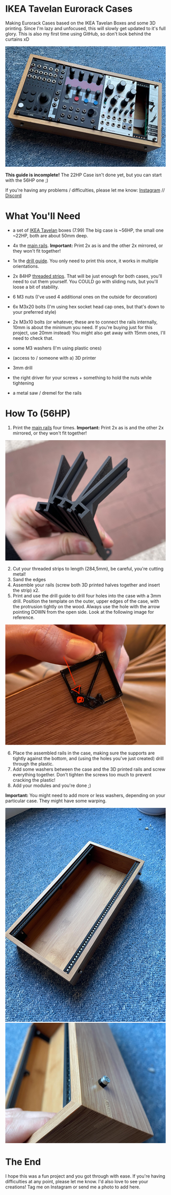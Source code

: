# IKEA Tavelan Eurorack Cases

Making Eurorack Cases based on the IKEA Tavelan Boxes and some 3D printing.
Since I'm lazy and unfocused, this will slowly get updated to it's full glory. 
This is also my first time using GitHub, so don't look behind the curtains xD

![main case image](images/IMG_6203.jpg)

**This guide is incomplete!**
The 22HP Case isn't done yet, but you can start with the 56HP one ;)

If you're having any problems / difficulties, please let me know:
[Instagram](http://instagram.com/finnglink/) // [Discord](http://discordapp.com/users/finnglink)

# What You'll Need

- a set of [IKEA Tavelan](https://www.ikea.com/de/de/p/tavelan-tablett-50465756/) boxes (7.99)
  The big case is ~56HP, the small one ~22HP, both are about 50mm deep.
- 4x the [main rails](230425_FG_IkeaCase_Rail.stl). **Important:** Print 2x as is and the other 2x mirrored, or they won't fit together!
- 1x the [drill guide](230502_FG_IkeaCase_DrillGuide.stl). You only need to print this once, it works in multiple orientations.
- 2x 84HP [threaded strips](https://www.ebay.de/itm/175229118150?hash=item28cc7826c6:g:kHEAAOSwPKpgBDY3). That will be just enough for both cases, you'll need to cut them yourself. 
  You COULD go with sliding nuts, but you'll loose a bit of stability.
- 6 M3 nuts (I've used 4 additional ones on the outside for decoration)
- 6x M3x20 bolts (I'm using hex socket head cap ones, but that's down to your preferred style)
- 2x M3x10 bolts (or whatever, these are to connect the rails internally, 10mm is about the minimum you need. If you're buying just for this project, use 20mm instead)
  You might also get away with 15mm ones, I'll need to check that. 
- some M3 washers (I'm using plastic ones)

- (access to / someone with a) 3D printer
- 3mm drill
- the right driver for your screws + something to hold the nuts while tightening
- a metal saw / dremel for the rails

# How To (56HP)

1. Print the [main rails](230425_FG_IkeaCase_Rail.stl) four times. **Important:** Print 2x as is and the other 2x mirrored, or they won't fit together!

![main case image](images/IMG_6148.jpg)

2. Cut your threaded strips to length (284,5mm), be careful, you're cutting metal!
3. Sand the edges
4. Assemble your rails (screw both 3D printed halves together and insert the strip) x2. 
5. Print and use the drill guide to drill four holes into the case with a 3mm drill. Position the template on the outer, upper edges of the case, with the protrusion tightly on the wood. Always use the hole with the arrow pointing DOWN from the open side. Look at the following image for reference.

![main case image](images/IMG_6198.jpg)

6. Place the assembled rails in the case, making sure the supports are tightly against the bottom, and (using the holes you've just created) drill through the plastic.
7. Add some washers between the case and the 3D printed rails and screw everything together. Don't tighten the screws too much to prevent cracking the plastic!
8. Add your modules and you're done ;)

**Important:**
You might need to add more or less washers, depending on your particular case. They might have some warping.

![main case image](images/IMG_6201.jpg)
![main case image](images/IMG_6202.jpg)

# The End
I hope this was a fun project and you got through with ease. If you're having difficulties at any point, please let me know.
I'd also love to see your creations! Tag me on Instagram or send me a photo to add here.
